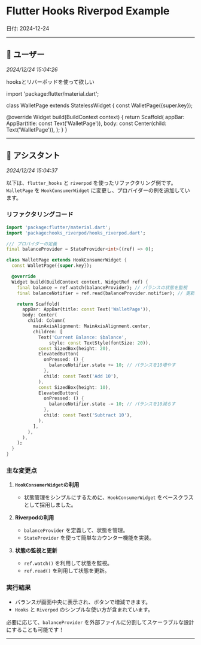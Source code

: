 # Flutter Hooks Riverpod Example

日付: 2024-12-24

---

## 👤 ユーザー
*2024/12/24 15:04:26*

hooksとリバーポッドを使って欲しい

import 'package:flutter/material.dart';

class WalletPage extends StatelessWidget {
  const WalletPage({super.key});

  @override
  Widget build(BuildContext context) {
    return Scaffold(
      appBar: AppBar(title: const Text('WalletPage')),
      body: const Center(child: Text('WalletPage')),
    );
  }
}

---

## 🤖 アシスタント
*2024/12/24 15:04:37*

以下は、`flutter_hooks` と `riverpod` を使ったリファクタリング例です。`WalletPage` を `HookConsumerWidget` に変更し、プロバイダーの例を追加しています。

### リファクタリングコード

```dart
import 'package:flutter/material.dart';
import 'package:hooks_riverpod/hooks_riverpod.dart';

/// プロバイダーの定義
final balanceProvider = StateProvider<int>((ref) => 0);

class WalletPage extends HookConsumerWidget {
  const WalletPage({super.key});

  @override
  Widget build(BuildContext context, WidgetRef ref) {
    final balance = ref.watch(balanceProvider); // バランスの状態を監視
    final balanceNotifier = ref.read(balanceProvider.notifier); // 更新用

    return Scaffold(
      appBar: AppBar(title: const Text('WalletPage')),
      body: Center(
        child: Column(
          mainAxisAlignment: MainAxisAlignment.center,
          children: [
            Text('Current Balance: $balance',
                style: const TextStyle(fontSize: 20)),
            const SizedBox(height: 20),
            ElevatedButton(
              onPressed: () {
                balanceNotifier.state += 10; // バランスを10増やす
              },
              child: const Text('Add 10'),
            ),
            const SizedBox(height: 10),
            ElevatedButton(
              onPressed: () {
                balanceNotifier.state -= 10; // バランスを10減らす
              },
              child: const Text('Subtract 10'),
            ),
          ],
        ),
      ),
    );
  }
}
```

### 主な変更点
1. **`HookConsumerWidget`の利用**
   - 状態管理をシンプルにするために、`HookConsumerWidget` をベースクラスとして採用しました。
   
2. **Riverpodの利用**
   - `balanceProvider` を定義して、状態を管理。
   - `StateProvider` を使って簡単なカウンター機能を実装。

3. **状態の監視と更新**
   - `ref.watch()` を利用して状態を監視。
   - `ref.read()` を利用して状態を更新。

### 実行結果
- バランスが画面中央に表示され、ボタンで増減できます。
- `Hooks` と `Riverpod` のシンプルな使い方が含まれています。

必要に応じて、`balanceProvider` を外部ファイルに分割してスケーラブルな設計にすることも可能です！

---
